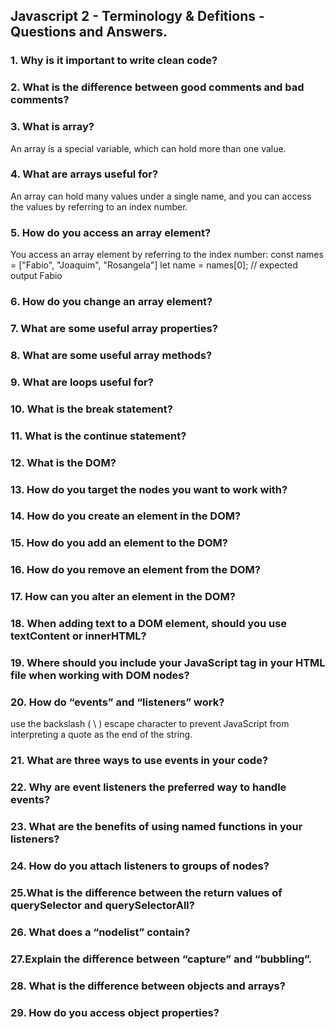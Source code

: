 ## Javascript 2 - Terminology & Defitions - Questions and Answers.

### 1. Why is it important to write clean code?

### 2. What is the difference between good comments and bad comments?

### 3. What is array?

An array is a special variable, which can hold more than one value.

### 4. What are arrays useful for?

An array can hold many values under a single name, and you can access the values by referring to an index number.

### 5. How do you access an array element?

You access an array element by referring to the index number:
const names = ["Fabio", "Joaquim", "Rosangela"]
let name = names[0]; // expected output Fabio

### 6. How do you change an array element?

### 7. What are some useful array properties?

### 8. What are some useful array methods?

### 9. What are loops useful for?

### 10. What is the break statement?

### 11. What is the continue statement?

### 12. What is the DOM?

### 13. How do you target the nodes you want to work with?

### 14. How do you create an element in the DOM?

### 15. How do you add an element to the DOM?

### 16. How do you remove an element from the DOM?



### 17. How can you alter an element in the DOM?

### 18. When adding text to a DOM element, should you use textContent or innerHTML?

### 19. Where should you include your JavaScript tag in your HTML file when working with DOM nodes?

### 20. How do “events” and “listeners” work?

use the backslash ( \ ) escape character to prevent JavaScript from interpreting a quote as the end of the string.

### 21. What are three ways to use events in your code?

### 22. Why are event listeners the preferred way to handle events?

### 23. What are the benefits of using named functions in your listeners?

### 24. How do you attach listeners to groups of nodes?

### 25.What is the difference between the return values of querySelector and querySelectorAll?

### 26. What does a “nodelist” contain?

### 27.Explain the difference between “capture” and “bubbling”.

### 28. What is the difference between objects and arrays?

### 29. How do you access object properties?
